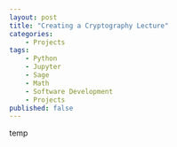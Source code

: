 ```yaml
---
layout: post
title: "Creating a Cryptography Lecture"
categories:
    - Projects
tags:
    - Python
    - Jupyter
    - Sage
    - Math
    - Software Development
    - Projects
published: false
---
```


temp